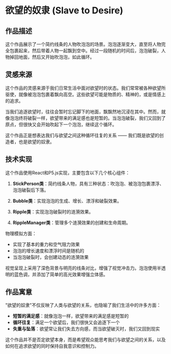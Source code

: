 # 欲望的奴隶 (Slave to Desire)

## 作品描述

这个作品展示了一个简约线条的人物吹泡泡的场景。泡泡逐渐变大，直至将人物完全包裹起来，然后带着人物一起飘到空中。经过一段随机的时间后，泡泡破裂，人物掉回地面，然后又开始吹泡泡，如此循环。

## 灵感来源

这个作品的灵感来源于我们日常生活中面对欲望时的状态。我们常常被各种欲望所驱使，就像被泡泡包裹着飘向高空。这些欲望可能是物质的、精神的，或是情感上的追求。

当我们追逐欲望时，往往会暂时忘记脚下的地面，飘飘然地沉浸在其中。然而，就像泡泡终将破裂一样，欲望带来的满足感也是短暂的。当泡泡破裂，我们又回到了原点，但很快又会开始吹起下一个泡泡，继续这个循环。

这个作品正是想表达我们与欲望之间这种循环往复的关系 —— 我们既是欲望的创造者，也是欲望的奴隶。

## 技术实现

这个作品使用React和P5.js实现，主要包含以下几个核心组件：

1. **StickPerson类**：简约线条人物，具有三种状态：吹泡泡、被泡泡包裹漂浮、泡泡破裂后下落。

2. **Bubble类**：实现泡泡的生成、增长、漂浮和破裂效果。

3. **Ripple类**：实现泡泡破裂时的涟漪效果。

4. **RippleManager类**：管理多个涟漪效果的创建和生命周期。

物理模拟方面：
- 实现了基本的重力和空气阻力效果
- 泡泡的增长速度和漂浮时间是随机的
- 当泡泡破裂时，会创建动态的涟漪效果

视觉呈现上采用了深色背景与明亮的线条对比，增强了视觉冲击力。泡泡使用半透明的蓝色调，并添加了简单的高光效果增强立体感。

## 作品寓意

"欲望的奴隶"不仅反映了人类与欲望的关系，也隐喻了我们生活中的许多方面：

- **短暂的满足感**：就像泡泡一样，欲望带来的满足感是短暂的
- **循环往复**：满足一个欲望后，我们很快又会追逐下一个
- **失重与坠落**：欲望常让我们失去方向感，而当欲望破灭时，我们又回到现实

这个作品并不是否定欲望本身，而是希望观众能思考我们与欲望之间的关系，以及如何在追求欲望的同时保持自我意识和控制力。 